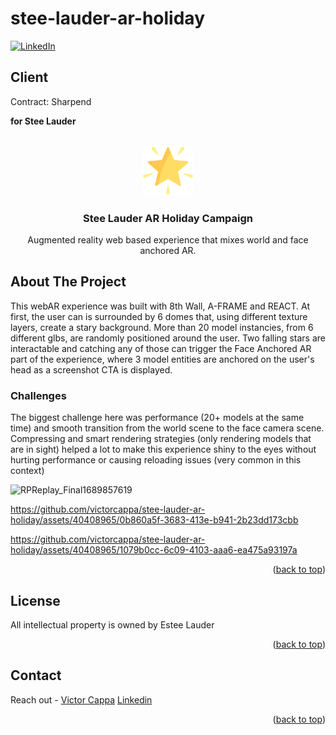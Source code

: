 # stee-lauder-ar-holiday

<div id="top"></div>

[![LinkedIn][linkedin-shield]][linkedin-url]

<h2>Client</h2>
<p>Contract: Sharpend</p>
<p><b>for Stee Lauder</b></p>


<!-- PROJECT LOGO -->
 

<br />
<div align="center">
  <a href="https://github.com/victorcappa/stee-lauder-ar-holiday">
    <img src="logo.png" alt="Logo" width="80" height="80">
  </a>

<h3 align="center">Stee Lauder AR Holiday Campaign</h3>

  <p align="center">
Augmented reality web based experience that mixes world and face anchored AR.
  </p>
 
</div>



<!-- ABOUT THE PROJECT -->
## About The Project

 
<p align="left">
 <p> This webAR experience was built with 8th Wall, A-FRAME and REACT. At first, the user can is surrounded by 6 domes that, using different texture layers, create a stary background. More than 20 model instancies, from 6 different glbs, are randomly positioned around the user. Two falling stars are interactable and catching any of those can trigger the Face Anchored AR part of the experience, where 3 model entities are anchored on the user's head as a screenshot CTA is displayed.</p>
 
  <h3>Challenges</h3
   <p>
The biggest challenge here was performance (20+ models at the same time) and smooth transition from the world scene to the face camera scene. Compressing and smart rendering strategies (only rendering models that are in sight) helped a lot to make this experience shiny to the eyes without hurting performance or causing reloading issues (very common in this context)
   </p>

  
 ![RPReplay_Final1689857619](https://github.com/victorcappa/stee-lauder-ar-holiday/assets/40408965/a5bdfbc2-bbaf-4881-9510-325eccf5e260)

 

https://github.com/victorcappa/stee-lauder-ar-holiday/assets/40408965/0b860a5f-3683-413e-b941-2b23dd173cbb



https://github.com/victorcappa/stee-lauder-ar-holiday/assets/40408965/1079b0cc-6c09-4103-aaa6-ea475a93197a


</p>


<p align="right">(<a href="#top">back to top</a>)</p>


<!-- LICENSE -->
## License

All intellectual property is owned by Estee Lauder

<p align="right">(<a href="#top">back to top</a>)</p>


<!-- CONTACT -->
## Contact

Reach out - <a href = "mailto: cappacurta@gmail.com.com">Victor Cappa</a>
<a href="https://www.linkedin.com/in/victor-cappa-50839788/">Linkedin</a>

<p align="right">(<a href="#top">back to top</a>)</p>

[linkedin-shield]: https://img.shields.io/badge/-LinkedIn-black.svg?style=for-the-badge&logo=linkedin&colorB=555
[linkedin-url]: https://www.linkedin.com/in/victor-cappa-50839788/
